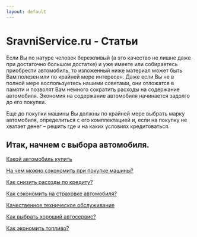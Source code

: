 ```yaml
---
layout: default
---
```



# SravniService.ru - Статьи 


Если Вы по натуре человек бережливый (а это качество не лишне даже при достаточно большом достатке) и уже имеете или собираетесь приобрести автомобиль, то изложенный ниже материал может быть Вам полезен или по крайней мере интересен. Даже если Вы не в полной мере воспользуетесь нашими советами, они отложатся в памяти и позволят Вам немного сократить расходы на содержание автомобиля.
Экономия на содержание автомобиля начинается задолго до его покупки.


Еще до покупки машины Вы должны по крайней мере выбрать марку автомобиля, определиться с его комплектацией и, если на покупку не хватает денег – решить где и на каких условиях кредитоваться.


## Итак, начнем с выбора автомобиля.


<a href="{{site.baseurl}}/article/Kakoj_avtomobil_kupit">Какой автомобиль купить</a>

<a href="{{site.baseurl}}/article/Na_chem_mozhno_sjekonomit_pri_pokupke_mashiny">На чем можно сэкономить при покупке машины?</a>

<a href="{{site.baseurl}}/article/Kak_snizit_rashody_po_kreditu">Как снизить расходы по кредиту?</a>

<a href="{{site.baseurl}}/article/Kak_sjekonomit_na_strahovke_avtomobilja">Как сэкономить на страховке автомобиля?</a>

<a href="{{site.baseurl}}/article/Кachestvennoe_tehnicheskoe_obsluzhivanie">Качественное техническое обслуживание</a>

<a href="{{site.baseurl}}/article/Kak_vybrat_horoshij_avtoservis">Как выбрать хороший автосервис?</a>

<a href="{{site.baseurl}}/article/Kak_jekonomit_toplivo">Как экономить топливо?</a>



